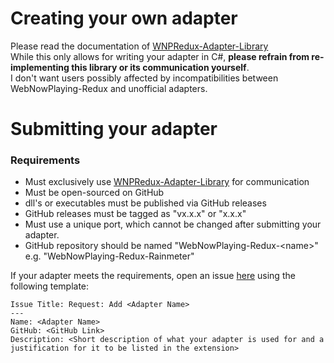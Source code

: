 # Creating your own adapter
Please read the documentation of [WNPRedux-Adapter-Library](https://github.com/keifufu/WNPRedux-Adapter-Library)  
While this only allows for writing your adapter in C#, **please refrain from re-implementing this library or its communication yourself**.  
I don't want users possibly affected by incompatibilities between WebNowPlaying-Redux and unofficial adapters.

# Submitting your adapter
### Requirements
- Must exclusively use [WNPRedux-Adapter-Library](https://github.com/keifufu/WNPRedux-Adapter-Library) for communication  
- Must be open-sourced on GitHub
- dll's or executables must be published via GitHub releases
- GitHub releases must be tagged as "vx.x.x" or "x.x.x"
- Must use a unique port, which cannot be changed after submitting your adapter.
- GitHub repository should be named "WebNowPlaying-Redux-\<name\>" e.g. "WebNowPlaying-Redux-Rainmeter"

If your adapter meets the requirements, open an issue [here](https://github.com/keifufu/WebNowPlaying-Redux/issues) using the following template:  
```
Issue Title: Request: Add <Adapter Name>
--- 
Name: <Adapter Name>
GitHub: <GitHub Link>
Description: <Short description of what your adapter is used for and a justification for it to be listed in the extension>
```